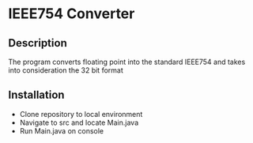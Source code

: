 # IEEE754 Converter

## Description

The program converts floating point into
the standard IEEE754 and takes into consideration
the 32 bit format

## Installation

- Clone repository to local environment
- Navigate to src and locate Main.java
- Run Main.java on console
